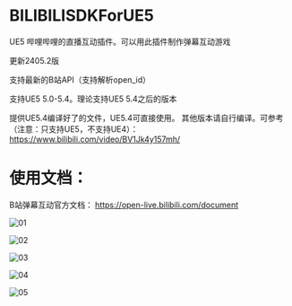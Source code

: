 # BILIBILISDKForUE5
 UE5 哔哩哔哩的直播互动插件。可以用此插件制作弹幕互动游戏

更新2405.2版

支持最新的B站API（支持解析open_id）

支持UE5 5.0-5.4。理论支持UE5 5.4之后的版本

提供UE5.4编译好了的文件，UE5.4可直接使用。
其他版本请自行编译。可参考（注意：只支持UE5，不支持UE4）：
https://www.bilibili.com/video/BV1Jk4y157mh/


# 使用文档：
B站弹幕互动官方文档： https://open-live.bilibili.com/document

![01](Picture/README/01.png)

![02](Picture/README/02.png)

![03](Picture/README/03.png)

![04](Picture/README/04.png)

![05](Picture/README/05.png)
